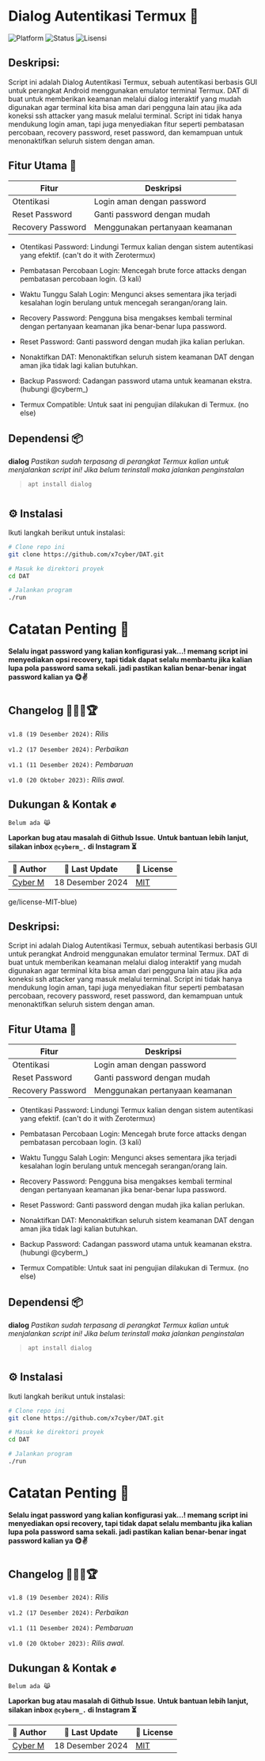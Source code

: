 # Dialog Autentikasi Termux 🔑

![Platform](https://img.shields.io/badge/platform-Termux-red)
![Status](https://img.shields.io/badge/status-active-brightgreen)
![Lisensi](https://img.shields.io/badge/license-MIT-blue)

## Deskripsi:

Script ini adalah Dialog Autentikasi Termux, sebuah autentikasi berbasis GUI untuk perangkat Android menggunakan emulator terminal Termux. DAT di buat untuk memberikan keamanan melalui dialog interaktif yang mudah digunakan agar terminal kita bisa aman dari pengguna lain atau jika ada koneksi ssh attacker yang masuk melalui terminal. Script ini tidak hanya mendukung login aman, tapi juga menyediakan fitur seperti pembatasan percobaan, recovery password, reset password, dan kemampuan untuk menonaktifkan seluruh sistem dengan aman.

## Fitur Utama 📱

| Fitur              | Deskripsi                          |
|--------------------|------------------------------------|
| Otentikasi         | Login aman dengan password         |
| Reset Password     | Ganti password dengan mudah        |
| Recovery Password  | Menggunakan pertanyaan keamanan    |

* Otentikasi Password: Lindungi Termux kalian dengan sistem autentikasi yang efektif.
(can't do it with Zerotermux)

* Pembatasan Percobaan Login: Mencegah brute force attacks dengan pembatasan percobaan login. (3 kali)

* Waktu Tunggu Salah Login: Mengunci akses sementara jika terjadi kesalahan login berulang untuk mencegah serangan/orang lain.

* Recovery Password: Pengguna bisa mengakses kembali terminal dengan pertanyaan keamanan jika benar-benar lupa password.

* Reset Password: Ganti password dengan mudah jika kalian perlukan.

* Nonaktifkan DAT: Menonaktifkan seluruh sistem keamanan DAT dengan aman jika tidak lagi kalian butuhkan.

* Backup Password: Cadangan password utama untuk keamanan ekstra. (hubungi @cyberm_)

* Termux Compatible: Untuk saat ini pengujian dilakukan di Termux. (no else)

## Dependensi 📦

**dialog**
_Pastikan sudah terpasang di perangkat Termux kalian untuk menjalankan script ini! Jika belum terinstall maka jalankan penginstalan_
> `apt install dialog`
#

## ⚙️ Instalasi  
Ikuti langkah berikut untuk instalasi:  

```bash
# Clone repo ini
git clone https://github.com/x7cyber/DAT.git

# Masuk ke direktori proyek
cd DAT

# Jalankan program
./run
```

# Catatan Penting 📌

**Selalu ingat password yang kalian konfigurasi yak...! memang script ini menyediakan opsi recovery, tapi tidak dapat selalu membantu jika kalian lupa pola password sama sekali. jadi pastikan kalian benar-benar ingat password kalian ya 😋✌️**

#
## Changelog 🥇🥈🥉🏆

`v1.8 (19 Desember 2024):` *Rilis*

`v1.2 (17 Desember 2024):` *Perbaikan*

`v1.1 (11 Desember 2024):` *Pembaruan*

`v1.0 (20 Oktober 2023):` *Rilis awal.*


## Dukungan & Kontak ✊
`Belum ada 😹`

**Laporkan bug atau masalah di Github Issue.**
**Untuk bantuan lebih lanjut, silakan inbox `@cyberm_.` di Instagram ⏳**


| 👤 Author | 📅 Last Update | 📜 License |
|-----------|----------------|------------|
| [Cyber M](https://github.com/x7cyber) | 18 Desember 2024 | [MIT](LICENSE) |
ge/license-MIT-blue)

## Deskripsi:

Script ini adalah Dialog Autentikasi Termux, sebuah autentikasi berbasis GUI untuk perangkat Android menggunakan emulator terminal Termux. DAT di buat untuk memberikan keamanan melalui dialog interaktif yang mudah digunakan agar terminal kita bisa aman dari pengguna lain atau jika ada koneksi ssh attacker yang masuk melalui terminal. Script ini tidak hanya mendukung login aman, tapi juga menyediakan fitur seperti pembatasan percobaan, recovery password, reset password, dan kemampuan untuk menonaktifkan seluruh sistem dengan aman.

## Fitur Utama 📱

| Fitur              | Deskripsi                          |
|--------------------|------------------------------------|
| Otentikasi         | Login aman dengan password         |
| Reset Password     | Ganti password dengan mudah        |
| Recovery Password  | Menggunakan pertanyaan keamanan    |

* Otentikasi Password: Lindungi Termux kalian dengan sistem autentikasi yang efektif.
(can't do it with Zerotermux)

* Pembatasan Percobaan Login: Mencegah brute force attacks dengan pembatasan percobaan login. (3 kali)

* Waktu Tunggu Salah Login: Mengunci akses sementara jika terjadi kesalahan login berulang untuk mencegah serangan/orang lain.

* Recovery Password: Pengguna bisa mengakses kembali terminal dengan pertanyaan keamanan jika benar-benar lupa password.

* Reset Password: Ganti password dengan mudah jika kalian perlukan.

* Nonaktifkan DAT: Menonaktifkan seluruh sistem keamanan DAT dengan aman jika tidak lagi kalian butuhkan.

* Backup Password: Cadangan password utama untuk keamanan ekstra. (hubungi @cyberm_)

* Termux Compatible: Untuk saat ini pengujian dilakukan di Termux. (no else)

## Dependensi 📦

**dialog**
_Pastikan sudah terpasang di perangkat Termux kalian untuk menjalankan script ini! Jika belum terinstall maka jalankan penginstalan_
> `apt install dialog`
#

## ⚙️ Instalasi  
Ikuti langkah berikut untuk instalasi:  

```bash
# Clone repo ini
git clone https://github.com/x7cyber/DAT.git

# Masuk ke direktori proyek
cd DAT

# Jalankan program
./run
```

# Catatan Penting 📌

**Selalu ingat password yang kalian konfigurasi yak...! memang script ini menyediakan opsi recovery, tapi tidak dapat selalu membantu jika kalian lupa pola password sama sekali. jadi pastikan kalian benar-benar ingat password kalian ya 😋✌️**

#
## Changelog 🥇🥈🥉🏆

`v1.8 (19 Desember 2024):` *Rilis*

`v1.2 (17 Desember 2024):` *Perbaikan*

`v1.1 (11 Desember 2024):` *Pembaruan*

`v1.0 (20 Oktober 2023):` *Rilis awal.*


## Dukungan & Kontak ✊
`Belum ada 😹`

**Laporkan bug atau masalah di Github Issue.**
**Untuk bantuan lebih lanjut, silakan inbox `@cyberm_.` di Instagram ⏳**


| 👤 Author | 📅 Last Update | 📜 License |
|-----------|----------------|------------|
| [Cyber M](https://github.com/x7cyber) | 18 Desember 2024 | [MIT](LICENSE) |
